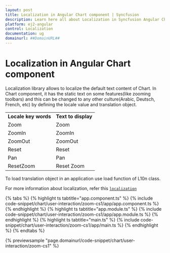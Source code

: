 ```yaml
---
layout: post
title: Localization in Angular Chart component | Syncfusion
description: Learn here all about Localization in Syncfusion Angular Chart component of Syncfusion Essential JS 2 and more.
platform: ej2-angular
control: Localization 
documentation: ug
domainurl: ##DomainURL##
---
```


# Localization in Angular Chart component

Localization library allows to localize the default text content of Chart. In Chart component, it has the static text on some features(like zooming toolbars) and this can be changed to any other culture(Arabic, Deutsch, French, etc) by defining the locale value and translation object.

<!-- markdownlint-disable MD033 -->

<table>
<tr>
<td><b>Locale key words</b></td>
<td><b>Text to display</b></td>
</tr>
<tr>
<td>Zoom</td>
<td>Zoom</td>
</tr>
<tr>
<td>ZoomIn</td>
<td>ZoomIn</td>
</tr>
<tr>
<td>ZoomOut</td>
<td>ZoomOut</td>
</tr>
<tr>
<td>Reset</td>
<td>Reset</td>
</tr>
<tr>
<td>Pan</td>
<td>Pan</td>
</tr>
<tr>
<td>ResetZoom</td>
<td>Reset Zoom</td>
</tr>
</table>

To load translation object in an application use load function of L10n class.

For more information about localization, refer this [`localization`](http://ej2.syncfusion.com/angular/documentation/base/localization.html)

{% tabs %}
{% highlight ts tabtitle="app.component.ts" %}
{% include code-snippet/chart/user-interaction/zoom-cs1/app/app.component.ts %}
{% endhighlight %}
{% highlight ts tabtitle="app.module.ts" %}
{% include code-snippet/chart/user-interaction/zoom-cs1/app/app.module.ts %}
{% endhighlight %}
{% highlight ts tabtitle="main.ts" %}
{% include code-snippet/chart/user-interaction/zoom-cs1/app/main.ts %}
{% endhighlight %}
{% endtabs %}
  
{% previewsample "page.domainurl/code-snippet/chart/user-interaction/zoom-cs1" %}